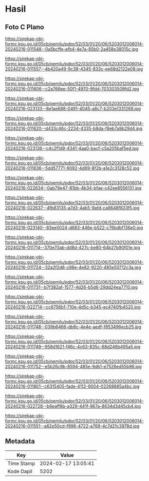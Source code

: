 # Hasil

## Foto C Plano

https://sirekap-obj-formc.kpu.go.id/05cb/pemilu/pdpr/52/03/01/20/06/5203012006014-20240216-011548--0a5bcffe-afb4-4e7a-85b0-2a458e38015c.jpg

https://sirekap-obj-formc.kpu.go.id/05cb/pemilu/pdpr/52/03/01/20/06/5203012006014-20240216-011557--4b420a49-9c38-4345-833c-ee68d2122e08.jpg

https://sirekap-obj-formc.kpu.go.id/05cb/pemilu/pdpr/52/03/01/20/06/5203012006014-20240216-011606--c2a766ee-50f1-4970-9fdd-703303509fd2.jpg

https://sirekap-obj-formc.kpu.go.id/05cb/pemilu/pdpr/52/03/01/20/06/5203012006014-20240216-023133--8e1ae688-0491-4045-a8c7-b203e1331268.jpg

https://sirekap-obj-formc.kpu.go.id/05cb/pemilu/pdpr/52/03/01/20/06/5203012006014-20240216-011620--d433c46c-2234-4335-b8da-f8eb7a9b29d4.jpg

https://sirekap-obj-formc.kpu.go.id/05cb/pemilu/pdpr/52/03/01/20/06/5203012006014-20240216-023136--c4c2f1d9-4341-4aa0-bacf-c5a205baf5ed.jpg

https://sirekap-obj-formc.kpu.go.id/05cb/pemilu/pdpr/52/03/01/20/06/5203012006014-20240216-011636--5dd57771-9092-4d69-8f2b-a1e2c3128c52.jpg

https://sirekap-obj-formc.kpu.go.id/05cb/pemilu/pdpr/52/03/01/20/06/5203012006014-20240216-022634--0ab79e47-81bb-4b34-bfae-c42ee8556131.jpg

https://sirekap-obj-formc.kpu.go.id/05cb/pemilu/pdpr/52/03/01/20/06/5203012006014-20240216-022637--4fb83135-a7d3-4ab5-9afd-ca8648f833f5.jpg

https://sirekap-obj-formc.kpu.go.id/05cb/pemilu/pdpr/52/03/01/20/06/5203012006014-20240216-023140--83ee0024-d683-446e-b522-c76bdbf136e0.jpg

https://sirekap-obj-formc.kpu.go.id/05cb/pemilu/pdpr/52/03/01/20/06/5203012006014-20240216-011714--370e70ab-dd8d-427c-be80-64b27b90f01e.jpg

https://sirekap-obj-formc.kpu.go.id/05cb/pemilu/pdpr/52/03/01/20/06/5203012006014-20240216-011724--32a2f2d8-c98e-4e82-9220-485e50712c3a.jpg

https://sirekap-obj-formc.kpu.go.id/05cb/pemilu/pdpr/52/03/01/20/06/5203012006014-20240216-011731--b7f382af-1577-4d26-b5d6-29dd24ea7710.jpg

https://sirekap-obj-formc.kpu.go.id/05cb/pemilu/pdpr/52/03/01/20/06/5203012006014-20240216-022714--cc8756b1-710e-4d5c-b345-ec4740fb4520.jpg

https://sirekap-obj-formc.kpu.go.id/05cb/pemilu/pdpr/52/03/01/20/06/5203012006014-20240216-011748--039b6466-db8c-4e4e-aedf-f853496ecb25.jpg

https://sirekap-obj-formc.kpu.go.id/05cb/pemilu/pdpr/52/03/01/20/06/5203012006014-20240216-011749--958d1621-f46c-4c63-835c-68d246b495a5.jpg

https://sirekap-obj-formc.kpu.go.id/05cb/pemilu/pdpr/52/03/01/20/06/5203012006014-20240216-011752--e5b26c9b-8594-485e-9db1-e7526ed55b96.jpg

https://sirekap-obj-formc.kpu.go.id/05cb/pemilu/pdpr/52/03/01/20/06/5203012006014-20240216-011801--c6315405-fade-4112-9004-02268885a4bc.jpg

https://sirekap-obj-formc.kpu.go.id/05cb/pemilu/pdpr/52/03/01/20/06/5203012006014-20240216-022728--b6eaff8b-a329-441f-967a-8634d3d45cb4.jpg

https://sirekap-obj-formc.kpu.go.id/05cb/pemilu/pdpr/52/03/01/20/06/5203012006014-20240216-011551--a62e50cd-f996-4722-a769-4c7d21c3978d.jpg


## Metadata

| Key        | Value               |
| ---------- | ------------------- |
| Time Stamp | 2024-02-17 13:05:41 |
| Kode Dapil | 5202                |



